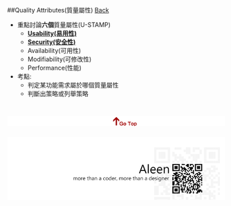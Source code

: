 ##Quality Attributes(質量屬性) [Back](./../Architecture.md)

- 重點討論**六個**質量屬性(U-STAMP)
	- [**Usability(易用性)**](./usability/usability.md)
	- [**Security(安全性)**](./security/security.md)
	- Availability(可用性)
	- Modifiability(可修改性)
	- Performance(性能)
- 考點:
	- 判定某功能需求屬於哪個質量屬性
	- 判斷出策略或列舉策略

<a href="#" style="left:200px;"><img src="./../../pic/gotop.png"></a>
=====
<a href="http://aleen42.github.io/" target="_blank" ><img src="./../../pic/tail.gif"></a>
